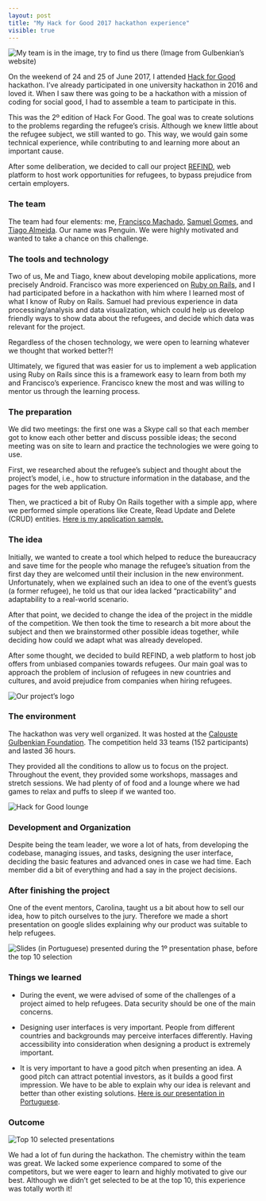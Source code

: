 ```yaml
---
layout: post
title: "My Hack for Good 2017 hackathon experience"
visible: true
---
```


![My team is in the image, try to find us there (Image from [Gulbenkian’s website](https://gulbenkian.pt/project/hack-for-good/))](https://user-images.githubusercontent.com/11148726/54483680-7095ea00-484f-11e9-8224-de96fcc9a949.png)

On the weekend of 24 and 25 of June 2017, I attended [Hack for Good](http://hackforgood.pt) hackathon. I’ve already participated in one university hackathon in 2016 and loved it. When I saw there was going to be a hackathon with a mission of coding for social good, I had to assemble a team to participate in this.

This was the 2º edition of Hack For Good. The goal was to create solutions to the problems regarding the refugee’s crisis. Although we knew little about the refugee subject, we still wanted to go. This way, we would gain some technical experience, while contributing to and learning more about an important cause.

After some deliberation, we decided to call our project [REFIND](https://github.com/CodeFiasco/hack-for-good-2017), web platform to host work opportunities for refugees, to bypass prejudice from certain employers.

### The team

The team had four elements: me, [Francisco Machado](https://github.com/CodeFiasco), [Samuel Gomes](https://github.com/samgomes), and [Tiago Almeida](https://twitter.com/talmeida99). Our name was Penguin. We were highly motivated and wanted to take a chance on this challenge.

### The tools and technology

Two of us, Me and Tiago, knew about developing mobile applications, more precisely Android. Francisco was more experienced on [Ruby on Rails](http://rubyonrails.org/), and I had participated before in a hackathon with him where I learned most of what I know of Ruby on Rails. Samuel had previous experience in data processing/analysis and data visualization, which could help us develop friendly ways to show data about the refugees, and decide which data was relevant for the project.

Regardless of the chosen technology, we were open to learning whatever we thought that worked better?!

Ultimately, we figured that was easier for us to implement a web application using Ruby on Rails since this is a framework easy to learn from both my and Francisco’s experience. Francisco knew the most and was willing to mentor us through the learning process.

### The preparation

We did two meetings: the first one was a Skype call so that each member got to know each other better and discuss possible ideas; the second meeting was on site to learn and practice the technologies we were going to use.

First, we researched about the refugee’s subject and thought about the project’s model, i.e., how to structure information in the database, and the pages for the web application.

Then, we practiced a bit of Ruby On Rails together with a simple app, where we performed simple operations like Create, Read Update and Delete (CRUD) entities. [Here is my application sample.](https://github.com/isabelcosta/pessoa-app)

### The idea

Initially, we wanted to create a tool which helped to reduce the bureaucracy and save time for the people who manage the refugee’s situation from the first day they are welcomed until their inclusion in the new environment. Unfortunately, when we explained such an idea to one of the event’s guests (a former refugee), he told us that our idea lacked “practicability” and adaptability to a real-world scenario.

After that point, we decided to change the idea of the project in the middle of the competition. We then took the time to research a bit more about the subject and then we brainstormed other possible ideas together, while deciding how could we adapt what was already developed.

After some thought, we decided to build REFIND, a web platform to host job offers from unbiased companies towards refugees. Our main goal was to approach the problem of inclusion of refugees in new countries and cultures, and avoid prejudice from companies when hiring refugees.

![Our project’s logo](https://user-images.githubusercontent.com/11148726/54483687-89060480-484f-11e9-9324-7d79f43e9c73.png)

### The environment

The hackathon was very well organized. It was hosted at the [Calouste Gulbenkian Foundation](https://gulbenkian.pt/). The competition held 33 teams (152 participants) and lasted 36 hours.

They provided all the conditions to allow us to focus on the project. Throughout the event, they provided some workshops, massages and stretch sessions. We had plenty of of food and a lounge where we had games to relax and puffs to sleep if we wanted too.

![Hack for Good lounge](https://user-images.githubusercontent.com/11148726/54483689-8d322200-484f-11e9-8780-bffe0642371e.png)

### Development and Organization

Despite being the team leader, we wore a lot of hats, from developing the codebase, managing issues, and tasks, designing the user interface, deciding the basic features and advanced ones in case we had time. Each member did a bit of everything and had a say in the project decisions.

### After finishing the project

One of the event mentors, Carolina, taught us a bit about how to sell our idea, how to pitch ourselves to the jury. Therefore we made a short presentation on google slides explaining why our product was suitable to help refugees.

![Slides (in Portuguese) presented during the 1º presentation phase, before the top 10 selection](https://user-images.githubusercontent.com/11148726/54483692-93c09980-484f-11e9-92bb-c5db37ec12c8.png)

### Things we learned

* During the event, we were advised of some of the challenges of a project aimed to help refugees. Data security should be one of the main concerns.

* Designing user interfaces is very important. People from different countries and backgrounds may perceive interfaces differently. Having accessibility into consideration when designing a product is extremely important.

* It is very important to have a good pitch when presenting an idea. A good pitch can attract potential investors, as it builds a good first impression. We have to be able to explain why our idea is relevant and better than other existing solutions. [Here is our presentation in Portuguese](https://github.com/CodeFiasco/hack-for-good-2017/blob/master/T21-hack-for-good-presentation.pdf).

### Outcome

![Top 10 selected presentations](https://user-images.githubusercontent.com/11148726/54483693-97ecb700-484f-11e9-9c0f-2a8c2579c665.png)

We had a lot of fun during the hackathon. The chemistry within the team was great. We lacked some experience compared to some of the competitors, but we were eager to learn and highly motivated to give our best. Although we didn’t get selected to be at the top 10, this experience was totally worth it!
